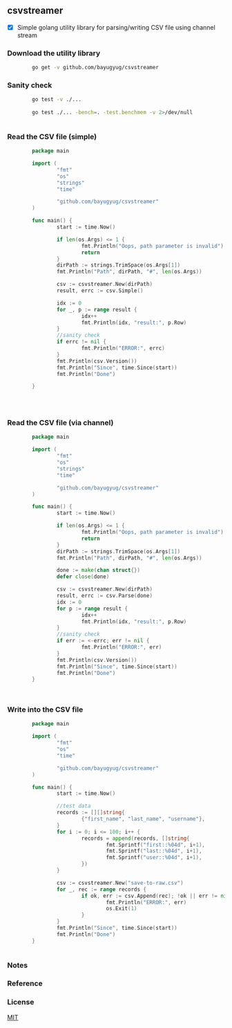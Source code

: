 ## csvstreamer

* [x] Simple golang utility library for parsing/writing CSV file using channel stream


### Download the utility library


```sh
		go get -v github.com/bayugyug/csvstreamer
```

### Sanity check


```sh	    
		go test -v ./...
		
		go test ./... -bench=. -test.benchmem -v 2>/dev/null
		 
```


### Read the CSV file (simple)

```go	    
		package main

		import (
				"fmt"
				"os"
				"strings"
				"time"

				"github.com/bayugyug/csvstreamer"
		)

		func main() {
				start := time.Now()

				if len(os.Args) <= 1 {
						fmt.Println("Oops, path parameter is invalid")
						return
				}
				dirPath := strings.TrimSpace(os.Args[1])
				fmt.Println("Path", dirPath, "#", len(os.Args))

				csv := csvstreamer.New(dirPath)
				result, errc := csv.Simple()

				idx := 0
				for _, p := range result {
						idx++
						fmt.Println(idx, "result:", p.Row)
				}
				//sanity check
				if errc != nil {
						fmt.Println("ERROR:", errc)
				}
				fmt.Println(csv.Version())
				fmt.Println("Since", time.Since(start))
				fmt.Println("Done")

		}


		 
```



### Read the CSV file (via channel)

```go	    
		package main

		import (
				"fmt"
				"os"
				"strings"
				"time"

				"github.com/bayugyug/csvstreamer"
		)

		func main() {
				start := time.Now()

				if len(os.Args) <= 1 {
						fmt.Println("Oops, path parameter is invalid")
						return
				}
				dirPath := strings.TrimSpace(os.Args[1])
				fmt.Println("Path", dirPath, "#", len(os.Args))

				done := make(chan struct{})
				defer close(done)

				csv := csvstreamer.New(dirPath)
				result, errc := csv.Parse(done)
				idx := 0
				for p := range result {
						idx++
						fmt.Println(idx, "result:", p.Row)
				}
				//sanity check
				if err := <-errc; err != nil {
						fmt.Println("ERROR:", err)
				}
				fmt.Println(csv.Version())
				fmt.Println("Since", time.Since(start))
				fmt.Println("Done")
		}

		 
```
	

### Write into the CSV file 

```go	    
		package main

		import (
				"fmt"
				"os"
				"time"

				"github.com/bayugyug/csvstreamer"
		)

		func main() {
				start := time.Now()

				//test data
				records := [][]string{
						{"first_name", "last_name", "username"},
				}
				for i := 0; i <= 100; i++ {
						records = append(records, []string{
								fmt.Sprintf("first::%04d", i+1),
								fmt.Sprintf("last::%04d", i+1),
								fmt.Sprintf("user::%04d", i+1),
						})
				}

				csv := csvstreamer.New("save-to-raw.csv")
				for _, rec := range records {
						if ok, err := csv.Append(rec); !ok || err != nil {
								fmt.Println("ERROR:", err)
								os.Exit(1)
						}
				}
				fmt.Println("Since", time.Since(start))
				fmt.Println("Done")
		}
		 
```
### Notes

	

### Reference


### License

[MIT](https://bayugyug.mit-license.org/)

